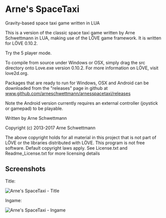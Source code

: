 Arne's SpaceTaxi
==============

Gravity-based space taxi game written in LUA

This is a version of the classic space taxi game written by Arne Schwettmann in LUA, making use of the LÖVE game framework. It is written for LÖVE 0.10.2.

Try the 5 player mode.

To compile from source under Windows or OSX, simply drag the src directory onto Love.exe version 0.10.2. For more information on LÖVE, visit love2d.org.

Packages that are ready to run for Windows, OSX and Android can be downloaded from the "releases" page in github at www.github.com/arneschwettmann/arnesspacetaxi/releases

Note the Android version currently requires an external controller (joystick or gamepad) to be playable.

Written by Arne Schwettmann

Copyright (c) 2013-2017 Arne Schwettmann

The above copyright holds for all material in this project that is not part of LÖVE or the libraries distributed with LÖVE. This program is not free software. Default copyright laws apply. See License.txt and Readme_License.txt for more licensing details

## Screenshots

Title:

![Arne's SpaceTaxi - Title](http://www.arneschwettmann.com/delme/screenshots/ArnesSpaceTaxi_shot0.jpg)

Ingame:

![Arne's SpaceTaxi - Ingame](http://www.arneschwettmann.com/delme/screenshots/ArnesSpaceTaxi_shot1.jpg)
